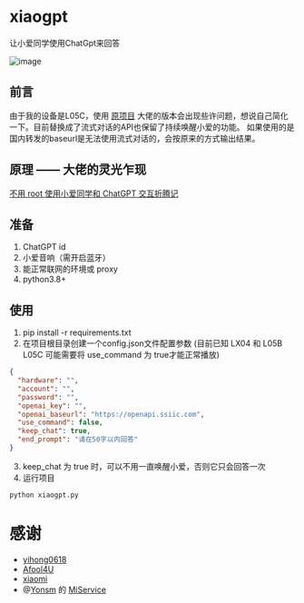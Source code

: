 # xiaogpt

让小爱同学使用ChatGpt来回答

![image](https://user-images.githubusercontent.com/15976103/220028375-c193a859-48a1-4270-95b6-ef540e54a621.png)

## 前言
由于我的设备是L05C，使用
[原项目](https://github.com/yihong0618/xiaogpt)
大佬的版本会出现些许问题，想说自己简化一下。目前替换成了流式对话的API也保留了持续唤醒小爱的功能。
如果使用的是国内转发的baseurl是无法使用流式对话的，会按原来的方式输出结果。

## 原理 —— 大佬的灵光乍现

[不用 root 使用小爱同学和 ChatGPT 交互折腾记](https://github.com/yihong0618/gitblog/issues/258)

## 准备

1. ChatGPT id
2. 小爱音响（需开启蓝牙）
3. 能正常联网的环境或 proxy
4. python3.8+

## 使用

1. pip install -r requirements.txt
2. 在项目根目录创建一个config.json文件配置参数 (目前已知 LX04 和 L05B L05C 可能需要将 use_command 为 true才能正常播放)
```json
{
  "hardware": "", 
  "account": "", 
  "password": "", 
  "openai_key": "", 
  "openai_baseurl": "https://openapi.ssiic.com", 
  "use_command": false, 
  "keep_chat": true,
  "end_prompt": "请在50字以内回答"
}
```
3. keep_chat 为 true 时，可以不用一直唤醒小爱，否则它只会回答一次
4. 运行项目
```shell
python xiaogpt.py
```


# 感谢
- [yihong0618](https://github.com/yihong0618/)
- [Afool4U](https://github.com/Afool4U)
- [xiaomi](https://www.mi.com/)
- @[Yonsm](https://github.com/Yonsm) 的 [MiService](https://github.com/Yonsm/MiService) 